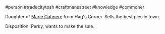 #person #tradecitytosh #craftmansstreet #knowledge #commoner 

Daughter of [Marie Oatmere](obsidian://open?vault=World%20Wiki&file=Confederation%20of%20Cernia%2FTradecity%20Tosh%2FCraftman's%20Street%2FP_Marie%20Oatmere) from Hag's Corner. Sells the best pies in town.

Disposition: Perky, wants to make the sale.
